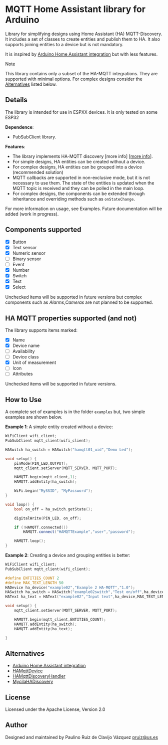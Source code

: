 # MQTT Home Assistant library for Arduino

Library for simplifying designs using Home Assistant (HA) MQTT-Discovery. It
includes a set of classes to create entities and publish them to HA. It also
supports joining entities to a device but is not mandatory.

It is inspired by [Arduino Home Assistant
integration](https://github.com/dawidchyrzynski/arduino-home-assistant) but with
less features.

> [!NOTE]
> This library contains only a subset of the HA-MQTT integrations. They
> are supported with minimal options. For complex designs consider the
> [Alternatives](alternatives) listed below.


## Details

The library is intended for use in ESPXX devices.
It is only tested on some ESP32

**Dependence**:

  - PubSubClient library.

**Features**:

- The library implements HA-MQTT discovery [more info] [[more
  info](https://www.home-assistant.io/integrations/mqtt/)].
- For simple designs, HA entities can be created without a device.
- For complex designs, HA entities can be grouped into a device (recommended
  solution)
- MQTT callbacks are supported in non-exclusive mode, but it is not necessary to
  use them. The state of the entities is updated when the MQTT topic is received
  and they can be polled in the main loop.
- For complex designs, the components can be extended through inheritance and
  overriding methods such as `onStateChange`.

For more information on usage, see Examples. Future documentation will be added
(work in progress).

## Components supported

- [X] Button
- [X] Text sensor
- [X] Numeric sensor
- [ ] Binary sensor
- [ ] Event
- [X] Number
- [X] Switch
- [X] Text
- [X] Select

Unchecked items will be supported in future versions but complex components such
as *Alarms*,*Cameras* are not planned to be supported.

## HA MQTT properties supported (and not)

The library supports items marked:

- [X] Name
- [X] Device name
- [ ] Availability
- [ ] Device class
- [X] Unit of measurement
- [ ] Icon
- [ ] Attributes

Unchecked items will be supported in future versions.

## How to Use

A complete set of examples is in the folder `examples` but, two simple examples
are shown below.

**Example 1**: A simple entity created without a device:

```cpp
WiFiClient wifi_client;
PubSubClient mqtt_client(wifi_client);

HASwitch ha_switch = HASwitch("hamqtt01_uid","Demo Led");

void setup() {
    pinMode(PIN_LED,OUTPUT);
    mqtt_client.setServer(MQTT_SERVER, MQTT_PORT);

    HAMQTT.begin(mqtt_client,1);
    HAMQTT.addEntity(ha_switch);

    WiFi.begin("MySSID", "MyPassword");
}

void loop() {
    bool on_off = ha_switch.getState();

    digitalWrite(PIN_LED, on_off);

    if (!HAMQTT.connected())
        HAMQTT.connect("HAMQTTExample","user","password");

    HAMQTT.loop();
}
```

**Example 2**: Creating a device and grouping entities is better:

```cpp
WiFiClient wifi_client;
PubSubClient mqtt_client(wifi_client);

#define ENTITIES_COUNT 2
#define MAX_TEXT_LENGTH 50
HADevice ha_device("example02","Example 2 HA-MQTT","1.0");
HASwitch ha_switch = HASwitch("example02switch","Test on/off",ha_device);
HAText ha_text = HAText("example02","Input text",ha_device,MAX_TEXT_LENGTH);

void setup() {
    mqtt_client.setServer(MQTT_SERVER, MQTT_PORT);

    HAMQTT.begin(mqtt_client,ENTITIES_COUNT);
    HAMQTT.addEntity(ha_switch);
    HAMQTT.addEntity(ha_text);

}
```

## Alternatives

- [Arduino Home Assistant
integration](https://github.com/dawidchyrzynski/arduino-home-assistant)
- [HAMqttDevice](https://github.com/plapointe6/HAMqttDevice)
- [HAMqttDiscoveryHandler](https://github.com/cyijun/HAMqttDiscoveryHandler)
- [MycilaHADiscovery](https://github.com/mathieucarbou/MycilaHADiscovery)

## License

Licensed under the Apache License, Version 2.0

## Author

Designed and maintained by Paulino Ruiz de Clavijo Vázquez pruiz@us.es
